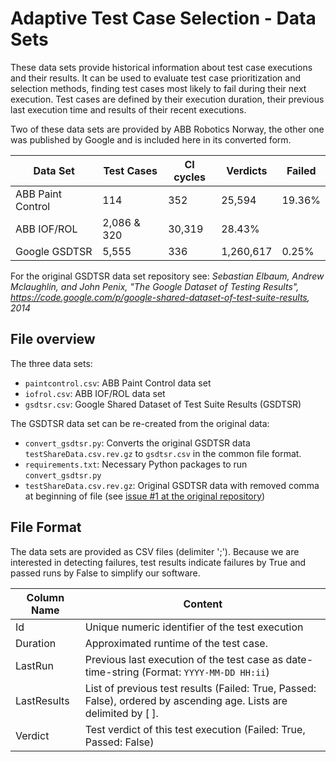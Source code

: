 # Adaptive Test Case Selection - Data Sets
These data sets provide historical information about test case executions and their results.
It can be used to evaluate test case prioritization and selection methods, finding test cases most likely to fail during their next execution.
Test cases are defined by their execution duration, their previous last execution time and results of their recent executions.

Two of these data sets are provided by ABB Robotics Norway, the other one was published by Google and is included here in its converted form.

Data Set | Test Cases | CI cycles | Verdicts | Failed
-------- | ---------- | --------- | -------- | -----
ABB Paint Control | 114 | 352 | 25,594 | 19.36%
ABB IOF/ROL | 2,086 & 320 | 30,319 | 28.43%
Google GSDTSR | 5,555 | 336 | 1,260,617 | 0.25%

For the original GSDTSR data set repository see: *Sebastian Elbaum, Andrew Mclaughlin, and John Penix, "The Google Dataset of Testing Results", https://code.google.com/p/google-shared-dataset-of-test-suite-results, 2014*

## File overview

The three data sets:
- `paintcontrol.csv`: ABB Paint Control data set
- `iofrol.csv`: ABB IOF/ROL data set
- `gsdtsr.csv`: Google Shared Dataset of Test Suite Results (GSDTSR)

The GSDTSR data set can be re-created from the original data:
- `convert_gsdtsr.py`: Converts the original GSDTSR data `testShareData.csv.rev.gz` to `gsdtsr.csv` in the common file format.
- `requirements.txt`: Necessary Python packages to run `convert_gsdtsr.py`
- `testShareData.csv.rev.gz`: Original GSDTSR data with removed comma at beginning of file (see [issue #1 at the original repository](https://code.google.com/archive/p/google-shared-dataset-of-test-suite-results/issues))

## File Format

The data sets are provided as CSV files (delimiter ';').
Because we are interested in detecting failures, test results indicate failures by True and passed runs by False to simplify our software.

Column Name | Content
------------ | -------------
Id | Unique numeric identifier of the test execution
Duration | Approximated runtime of the test case.
LastRun | Previous last execution of the test case as date-time-string (Format: `YYYY-MM-DD HH:ii`)
LastResults | List of previous test results (Failed: True, Passed: False), ordered by ascending age. Lists are delimited by [ ].
Verdict | Test verdict of this test execution (Failed: True, Passed: False)
